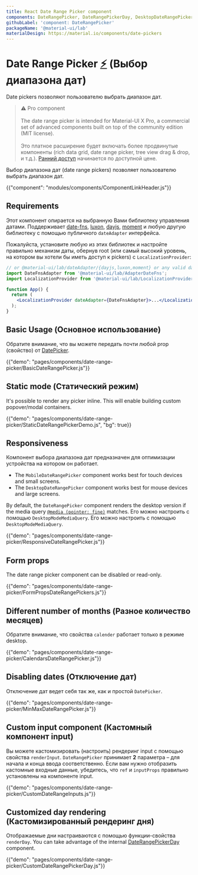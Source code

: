 ```yaml
---
title: React Date Range Picker component
components: DateRangePicker, DateRangePickerDay, DesktopDateRangePicker, MobileDateRangePicker, StaticDateRangePicker
githubLabel: 'component: DateRangePicker'
packageName: '@material-ui/lab'
materialDesign: https://material.io/components/date-pickers
---
```


# Date Range Picker [<span role="img" title="Enterprise">⚡️</span>](https://material-ui.com/store/items/material-ui-pro/) (Выбор диапазона дат)

<p class="description">Date pickers позволяют пользователю выбрать диапазон дат.</p>

> ⚠️ Pro component <br /><br /> The date range picker is intended for Material-UI X Pro, a commercial set of advanced components built on top of the community edition (MIT license). <br /><br /> Это платное расширение будет включать более продвинутые компоненты (rich data grid, date range picker, tree view drag & drop, и т.д.). [Ранний доступ](https://material-ui.com/store/items/material-ui-pro/) начинается по доступной цене.

Выбор диапазона дат (date range pickers) позволяет пользователю выбрать диапазон дат.

{{"component": "modules/components/ComponentLinkHeader.js"}}

## Requirements

Этот компонент опирается на выбранную Вами библиотеку управления датами. Поддерживает [date-fns](https://date-fns.org/), [luxon](https://moment.github.io/luxon/), [dayjs](https://github.com/iamkun/dayjs), [moment](https://momentjs.com/) и любую другую библиотеку с помощью публичного `dateAdapter` интерфейса.

Пожалуйста, установите любую из этих библиотек и настройте правильно механизм даты, обернув root (или самый высокий уровень, на котором вы хотели бы иметь доступ к pickers) с `LocalizationProvider`:

```jsx
// or @material-ui/lab/dateAdapter/{dayjs,luxon,moment} or any valid date-io adapter
import DateFnsAdapter from '@material-ui/lab/AdapterDateFns';
import LocalizationProvider from '@material-ui/lab/LocalizationProvider';

function App() {
  return (
    <LocalizationProvider dateAdapter={DateFnsAdapter}>...</LocalizationProvider>
  );
}
```

## Basic Usage (Основное использование)

Обратите внимание, что вы можете передать почти любой prop (свойство) от [DatePicker](/api/date-picker/).

{{"demo": "pages/components/date-range-picker/BasicDateRangePicker.js"}}

## Static mode (Статический режим)

It's possible to render any picker inline. This will enable building custom popover/modal containers.

{{"demo": "pages/components/date-range-picker/StaticDateRangePickerDemo.js", "bg": true}}

## Responsiveness

Компонент выбора диапазона дат предназначен для оптимизации устройства на котором он работает.

- The `MobileDateRangePicker` component works best for touch devices and small screens.
- The `DesktopDateRangePicker` component works best for mouse devices and large screens.

By default, the `DateRangePicker` component renders the desktop version if the media query [`@media (pointer: fine)`](https://developer.mozilla.org/en-US/docs/Web/CSS/@media/pointer) matches. Его можно настроить с помощью `DesktopModeMediaQuery`. Его можно настроить с помощью `DesktopModeMediaQuery`.

{{"demo": "pages/components/date-range-picker/ResponsiveDateRangePicker.js"}}

## Form props

The date range picker component can be disabled or read-only.

{{"demo": "pages/components/date-range-picker/FormPropsDateRangePickers.js"}}

## Different number of months (Разное количество месяцев)

Обратите внимание, что свойства `calender` работает только в режиме desktop.

{{"demo": "pages/components/date-range-picker/CalendarsDateRangePicker.js"}}

## Disabling dates (Отключение дат)

Отключение дат ведет себя так же, как и простой `DatePicker`.

{{"demo": "pages/components/date-range-picker/MinMaxDateRangePicker.js"}}

## Custom input component (Кастомный компонент input)

Вы можете кастомизировать (настроить) рендеринг input с помощью свойства `renderInput`. `DateRangePicker` принимает **2** параметра – для начала и конца ввода соответственно. Если вам нужно отобразить кастомные входные данные, убедитесь, что `ref` и `inputProps` правильно установлены на компоненте input.

{{"demo": "pages/components/date-range-picker/CustomDateRangeInputs.js"}}

## Customized day rendering (Кастомизированный рендеринг дня)

Отображаемые дни настраиваются с помощью функции-свойства `renderDay`. You can take advantage of the internal [DateRangePickerDay](/api/date-range-picker-day/) component.

{{"demo": "pages/components/date-range-picker/CustomDateRangePickerDay.js"}}
